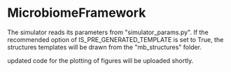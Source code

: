 # MicrobiomeFramework
The simulator reads its parameters from "simulator_params.py".
If the recommended option of IS_PRE_GENERATED_TEMPLATE is set to True, the structures templates will be drawn from the "mb_structures" folder.

updated code for the plotting of figures will be uploaded shortly.
